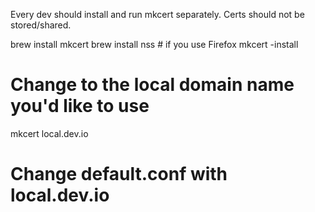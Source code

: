 Every dev should install and run mkcert separately.
Certs should not be stored/shared.

brew install mkcert
brew install nss # if you use Firefox
mkcert -install

# Change to the local domain name you'd like to use
mkcert local.dev.io



# Change default.conf with local.dev.io
